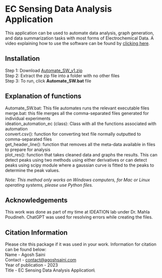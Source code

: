 # EC Sensing Data Analysis Application
This application can be used to automate data analysis, graph generation, and data summarization tasks with most forms of Electrochemical Data. A video explaining how to use the software can be found by [clicking here](https://www.loom.com/share/7880c0045b4042feadb9aec0fff77dee).

## Installation
Step 1: Download [Automate_SW_v1.zip](https://github.com/agosh-saini/Ideation_Automation/blob/master/Automate_SW_v1.zip) \
Step 2: Extract the zip file into a folder with no other files \
Step 3: To run, click **Automate_SW.bat** file 

## Explanation of functions
Automate_SW.bat: This file automates runs the relevant executable files \
merge.bat: this file merges all the comma-separated files generated for individual experiments \
ideation_automation_ec (class): Class with all the functions associated with automation \
convert.csv(): function for converting text file normally outputted to comma-separated files \
get_header_line(): function that removes all the meta-data available in files to prepare for analysis \
plot_res(): function that takes cleaned data and graphs the results. This can detect peaks using two methods using either derivatives or can detect peaks using scipy module where a gaussian curve is fitted to the peaks to determine the peak values.

*Note: This method only works on Windows computers, for Mac or Linux operating systems, please use Python files.*

## Acknowledgements
This work was done as part of my time at IDEATION lab under Dr. Mahla Poudineh. ChatGPT was used for resolving errors while creating the files.

## Citation Information
Please cite this package if it was used in your work. Information for citation can be found below: \
Name - Agosh Saini\
Contact - contact@agoshsaini.com \
Year of publication - 2023 \
Title - EC Sensing Data Analysis Application\
